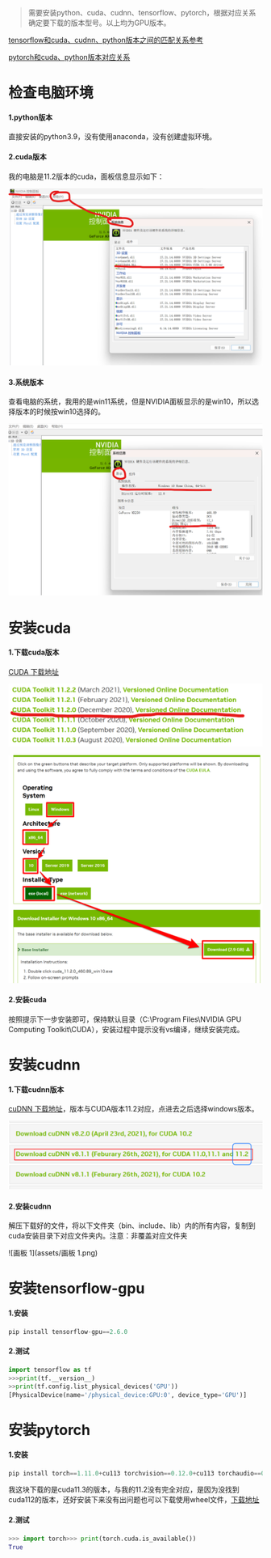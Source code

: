 > 需要安装python、cuda、cudnn、tensorflow、pytorch，根据对应关系确定要下载的版本型号。以上均为GPU版本。

[tensorflow和cuda、cudnn、python版本之间的匹配关系参考](https://www.tensorflow.org/install/source_windows?hl=zh-cn)

[pytorch和cuda、python版本对应关系](https://pytorch.org/get-started/previous-versions/)

# 检查电脑环境

#### 1.python版本

直接安装的python3.9，没有使用anaconda，没有创建虚拟环境。

#### 2.cuda版本

我的电脑是11.2版本的cuda，面板信息显示如下：

![Image](assets/Image.png)

#### 3.系统版本

查看电脑的系统，我用的是win11系统，但是NVIDIA面板显示的是win10，所以选择版本的时候按win10选择的。

![Image1](assets/Image1.png)

# 安装cuda

#### 1.下载cuda版本

[CUDA 下载地址](https://developer.nvidia.com/cuda-toolkit-archive)

![Image2](assets/Image2.png)

![Image3](assets/Image3.png)

#### 2.安装cuda

按照提示下一步安装即可，保持默认目录（C:\Program Files\NVIDIA GPU Computing Toolkit\CUDA），安装过程中提示没有vs编译，继续安装完成。

# 安装cudnn

#### 1.下载cudnn版本

[cuDNN 下载地址](https://developer.nvidia.com/rdp/cudnn-archive)，版本与CUDA版本11.2对应，点进去之后选择windows版本。

![Image4](assets/Image4.png)

#### 2.安装cudnn

解压下载好的文件，将以下文件夹（bin、include、lib）内的所有内容，复制到cuda安装目录下对应文件夹内。注意：非覆盖对应文件夹

![画板 1](assets/画板 1.png)

# 安装tensorflow-gpu

#### 1.安装

~~~python
pip install tensorflow-gpu==2.6.0
~~~

#### 2.测试

~~~python
import tensorflow as tf
>>>print(tf.__version__)
>>print(tf.config.list_physical_devices('GPU'))
[PhysicalDevice(name='/physical_device:GPU:0', device_type='GPU')]
~~~

# 安装pytorch

#### 1.安装

~~~python
pip install torch==1.11.0+cu113 torchvision==0.12.0+cu113 torchaudio==0.11.0 --extra-index-url https://download.pytorch.org/whl/cu113
~~~

我这块下载的是cuda11.3的版本，与我的11.2没有完全对应，是因为没找到cuda112的版本，还好安装下来没有出问题也可以下载使用wheel文件，[下载地址](https://download.pytorch.org/whl/torch_stable.html)

#### 2.测试

~~~python
>>> import torch>>> print(torch.cuda.is_available())
True
~~~

